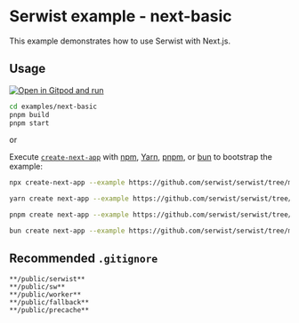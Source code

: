 # Serwist example - next-basic

This example demonstrates how to use Serwist with Next.js.

## Usage

[![Open in Gitpod and run](https://img.shields.io/badge/Open%20In-Gitpod.io-%231966D2?style=for-the-badge&logo=gitpod)](https://gitpod.io/#https://github.com/serwist/serwist/)

```bash
cd examples/next-basic
pnpm build
pnpm start
```

or

Execute [`create-next-app`](https://github.com/vercel/next.js/tree/canary/packages/create-next-app) with [npm](https://docs.npmjs.com/cli/init), [Yarn](https://yarnpkg.com/lang/en/docs/cli/create/), [pnpm](https://pnpm.io), or [bun](https://bun.sh) to bootstrap the example:

```bash
npx create-next-app --example https://github.com/serwist/serwist/tree/main/examples/next-basic my-app
```

```bash
yarn create next-app --example https://github.com/serwist/serwist/tree/main/examples/next-basic my-app
```

```bash
pnpm create next-app --example https://github.com/serwist/serwist/tree/main/examples/next-basic my-app
```

```bash
bun create next-app --example https://github.com/serwist/serwist/tree/main/examples/next-basic my-app
```

## Recommended `.gitignore`

```gitignore
**/public/serwist**
**/public/sw**
**/public/worker**
**/public/fallback**
**/public/precache**
```
